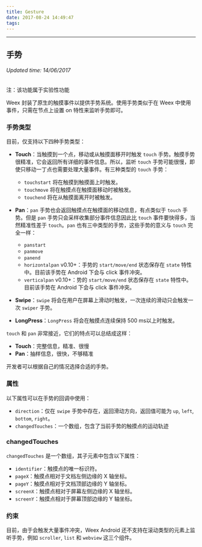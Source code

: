```yaml
---
title: Gesture
date: 2017-08-24 14:49:47
tags:
---
```


---
## 手势
###### Updated time: 14/06/2017
注：该功能属于实验性功能

Weex 封装了原生的触摸事件以提供手势系统。使用手势类似于在 Weex 中使用事件，只需在节点上设置 on 特性来监听手势即可。

### 手势类型
目前，仅支持以下四种手势类型：

* __Touch__：当触摸到一个点，移动或从触摸面移开时触发 `touch` 手势。触摸手势很精准，它会返回所有详细的事件信息。所以，监听 `touch` 手势可能很慢，即使只移动一丁点也需要处理大量事件。有三种类型的 `touch` 手势：

  * `touchstart` 将在触摸到触摸面上时触发。
  * `touchmove` 将在触摸点在触摸面移动时被触发。
  * `touchend` 将在从触摸面离开时被触发。
* __Pan__：`pan` 手势也会返回触摸点在触摸面的移动信息，有点类似于 `touch` 手势。但是 `pan` 手势只会采样收集部分事件信息因此比 `touch` 事件要快得多，当然精准性差于 `touch`。`pan`
也有三中类型的手势，这些手势的意义与 `touch` 完全一样：

  * `panstart`
  * `panmove`
  * `panend`
  * `horizontalpan` v0.10+：手势的 `start/move/end` 状态保存在 `state` 特性中。目前该手势在 Android 下会与 click 事件冲突。
  * `verticalpan` v0.10+：势的 `start/move/end` 状态保存在 `state` 特性中。目前该手势在 Android 下会与 click 事件冲突。
* __Swipe__：`swipe` 将会在用户在屏幕上滑动时触发，一次连续的滑动只会触发一次 `swiper` 手势。
* __LongPress__：`LongPress` 将会在触摸点连续保持 500 ms以上时触发。

`touch` 和 `pan` 非常接近，它们的特点可以总结成这样：

* __Touch__：完整信息，精准、很慢
* __Pan__：抽样信息，很快，不够精准

开发者可以根据自己的情况选择合适的手势。

### 属性
以下属性可以在手势的回调中使用：

* `direction`：仅在 `swipe` 手势中存在，返回滑动方向，返回值可能为 `up`, `left`, `bottom`, `right`。
* `changedTouches`：一个数组，包含了当前手势的触摸点的运动轨迹

### changedTouches
`changedTouches` 是一个数组，其子元素中包含以下属性：

* `identifier`：触摸点的唯一标识符。
* `pageX`：触摸点相对于文档左侧边缘的 X 轴坐标。
* `pageY`：触摸点相对于文档顶部边缘的 Y 轴坐标。
* `screenX`：触摸点相对于屏幕左侧边缘的 X 轴坐标。
* `screenY`：触摸点相对于屏幕顶部边缘的 Y 轴坐标。

### 约束
目前，由于会触发大量事件冲突，Weex Android 还不支持在滚动类型的元素上监听手势，例如 `scroller`, `list` 和 `webview` 这三个组件。